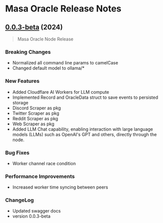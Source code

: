 # Masa Oracle Release Notes

## [0.0.3-beta](https://github.com/masa-finance/masa-oracle/releases) (2024)

> Masa Oracle Node Release

### Breaking Changes

* Normalized all command line params to camelCase
* Changed default model to ollama/*

### New Features

* Added Cloudflare AI Workers for LLM compute
* Implemented Record and OracleData struct to save events to persisted storage
* Discord Scraper as pkg
* Twitter Scraper as pkg
* Reddit Scraper as pkg
* Web Scraper as pkg
* Added LLM Chat capability, enabling interaction with large language models (LLMs) such as OpenAI's GPT and others, directly through the node.

### Bug Fixes

* Worker channel race condition

### Performance Improvements

* Increased worker time syncing between peers

### ChangeLog

* Updated swagger docs
* version 0.0.3-beta
